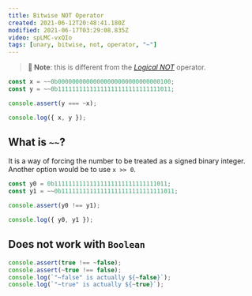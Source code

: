 ```yaml
---
title: Bitwise NOT Operator
created: 2021-06-12T20:48:41.180Z
modified: 2021-06-17T03:29:08.835Z
video: spLMC-vxQIo
tags: [unary, bitwise, not, operator, "~"]
---
```

> **📝 Note**: this is different from the [_Logical NOT_](/JavaScript/operator/logical-NOT) operator.

```js
const x = ~~0b00000000000000000000000000000100;
const y = ~~0b11111111111111111111111111111011;

console.assert(y === ~x);

console.log({ x, y });
```

## What is `~~`?

It is a way of forcing the number to be treated as a signed binary integer. Another option would be to use `x >> 0`.

```js
const y0 = 0b11111111111111111111111111111011;
const y1 = ~~0b11111111111111111111111111111011;

console.assert(y0 !== y1);

console.log({ y0, y1 });
```

## Does not work with `Boolean`

```js
console.assert(true !== ~false);
console.assert(~true !== false);
console.log(`"~false" is actually ${~false}`);
console.log(`"~true" is actually ${~true}`);
```
